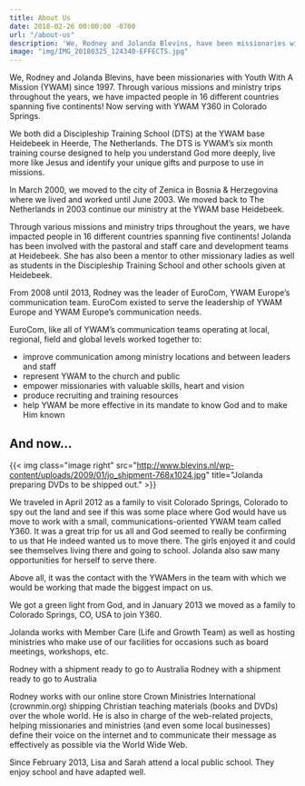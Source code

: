 ```yaml
---
title: About Us
date: 2018-02-26 00:00:00 -0700
url: "/about-us"
description: 'We, Rodney and Jolanda Blevins, have been missionaries with YWAM since 1997. Through various missions and ministry trips throughout the years, we have impacted people in 16 different countries spanning five continents! Now serving with YWAM Y360 in Colorado Springs.'
image: "img/IMG_20180325_124340-EFFECTS.jpg"
---
```

We, Rodney and Jolanda Blevins, have been missionaries with Youth With A Mission (YWAM) since 1997. Through various missions and ministry trips throughout the years, we have impacted people in 16 different countries spanning five continents! Now serving with YWAM Y360 in Colorado Springs.

We both did a Discipleship Training School (DTS) at the YWAM base Heidebeek in Heerde, The Netherlands. The DTS is YWAM’s six month training course designed to help you understand God more deeply, live more like Jesus and identify your unique gifts and purpose to use in missions.

In March 2000, we moved to the city of Zenica in Bosnia & Herzegovina where we lived and worked until June 2003. We moved back to The Netherlands in 2003 continue our ministry at the YWAM base Heidebeek.

Through various missions and ministry trips throughout the years, we have impacted people in 16 different countries spanning five continents!
Jolanda has been involved with the pastoral and staff care and development teams at Heidebeek. She has also been a mentor to other missionary ladies as well as students in the Discipleship Training School and other schools given at Heidebeek.

From 2008 until 2013, Rodney was the leader of EuroCom, YWAM Europe’s communication team. EuroCom existed to serve the leadership of YWAM Europe and YWAM Europe’s communication needs.

EuroCom, like all of YWAM’s communication teams operating at local, regional, field and global levels worked together to:

* improve communication among ministry locations and between leaders and staff
* represent YWAM to the church and public
* empower missionaries with valuable skills, heart and vision
* produce recruiting and training resources
* help YWAM be more effective in its mandate to know God and to make Him known

And now…
--------

{{< img class="image right" src="http://www.blevins.nl/wp-content/uploads/2009/01/jo_shipment-768x1024.jpg" title="Jolanda preparing DVDs to be shipped out." >}}

We traveled in April 2012 as a family to visit Colorado Springs, Colorado to spy out the land and see if this was some place where God would have us move to work with a small, communications-oriented YWAM team called Y360. It was a great trip for us all and God seemed to really be confirming to us that He indeed wanted us to move there. The girls enjoyed it and could see themselves living there and going to school. Jolanda also saw many opportunities for herself to serve there.

Above all, it was the contact with the YWAMers in the team with which we would be working that made the biggest impact on us.

We got a green light from God, and in January 2013 we moved as a family to Colorado Springs, CO, USA to join Y360.

Jolanda works with Member Care (Life and Growth Team) as well as hosting ministries who make use of our facilities for occasions such as board meetings, workshops, etc.

Rodney with a shipment ready to go to Australia
Rodney with a shipment ready to go to Australia

Rodney works with our online store Crown Ministries International (crownmin.org) shipping Christian teaching materials (books and DVDs) over the whole world. He is also in charge of the web-related projects, helping missionaries and ministries (and even some local businesses) define their voice on the internet and to communicate their message as effectively as possible via the World Wide Web.

Since February 2013, Lisa and Sarah attend a local public school. They enjoy school and have adapted well.